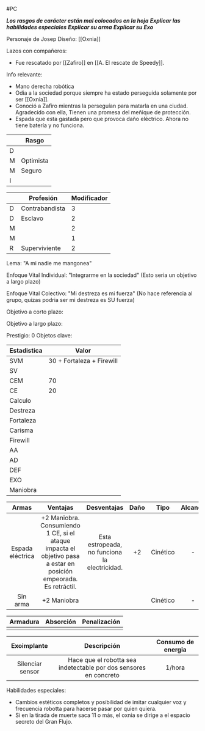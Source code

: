 #PC 

***Los rasgos de carácter están mal colocados en la hoja***
***Explicar las habilidades especiales***
***Explicar su arma***
***Explicar su Exo***

Personaje de Josep
Diseño: [[Oxnia]]

Lazos con compañeros:
- Fue rescatado por [[Zafiro]] en [[A. El rescate de Speedy]].


Info relevante:
- Mano derecha robótica 
- Odia a la sociedad porque siempre ha estado perseguida solamente por ser [[Oxnia]].
- Conoció a Zafiro mientras la perseguían para matarla en una ciudad. Agradecido con ella, Tienen una promesa del meñique de protección. 
- Espada que esta gastada pero que provoca daño eléctrico. Ahora no tiene batería y no funciona.


| | Rasgo| 
| ---| ---|
| D |  |
| M | Optimista |
| M | Seguro |
| I | |


| | Profesión | Modificador | 
| ---|---| ---|
|D|Contrabandista |3|
|D|Esclavo |2|
|M||2|
|M| |1|
|R| Superviviente |2|


Lema:
"A mi nadie me mangonea"

Enfoque Vital Individual:
"Integrarme en la sociedad" (Esto seria un objetivo a largo plazo)

Enfoque Vital Colectivo: 
"Mi destreza es mi fuerza" (No hace referencia al grupo, quizas podria ser mi destreza es SU fuerza)

Objetivo a corto plazo:

Objetivo a largo plazo:

Prestigio: 0
Objetos clave:

| Estadistica | Valor |
| ---|---|
|SVM |30 + Fortaleza + Firewill |
|SV| |
|CEM| 70|
|CE | 20|
|Calculo| |
|Destreza||
|Fortaleza|| 
|Carisma||
|Firewill|| 
|AA||
|AD||
|DEF|| 
|EXO||
|Maniobra|| 


|Armas| Ventajas | Desventajas | Daño | Tipo | Alcance |
|:---:|:---:|:---:|:---:| :---:|:---:|
|Espada eléctrica| +2 Maniobra. </br> Consumiendo 1 CE, si el ataque impacta el objetivo pasa a estar en posición empeorada. </br> Es retráctil.| Esta estropeada, no funciona la electricidad. | +2 | Cinético | - |
|Sin arma| +2 Maniobra |  |  | Cinético | - |

|Armadura| Absorción | Penalización |
|:---:|:---:|:---:|
| | |  |

|Exoimplante| Descripción | Consumo de energia |
|:---:|:---:|:---:|
| Silenciar sensor | Hace que el robotta sea indetectable por dos sensores en concreto | 1/hora |

Habilidades especiales:
- Cambios estéticos completos y posibilidad de imitar cualquier voz y frecuencia robotta para hacerse pasar por quien quiera.
- Si en la tirada de muerte saca 11 o más, el oxnia se dirige a el espacio secreto del Gran Flujo.